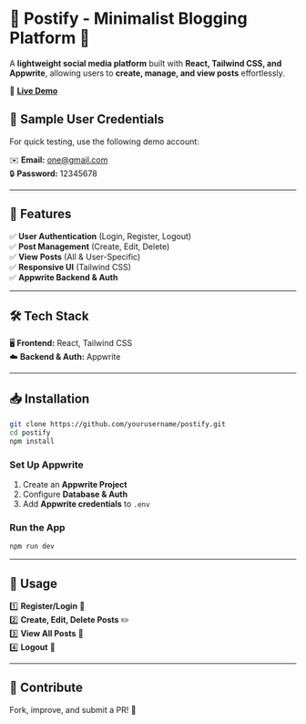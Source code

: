 # **📌 Postify - Minimalist Blogging Platform** 🚀  

A **lightweight social media platform** built with **React, Tailwind CSS, and Appwrite**, allowing users to **create, manage, and view posts** effortlessly.  

🔗 **[Live Demo](https://postify-beta-ashen.vercel.app/)**



## **🔑 Sample User Credentials**  
For quick testing, use the following demo account:  

✉️ **Email:** one@gmail.com  
🔒 **Password:** 12345678  

---

## **🚀 Features**  
✅ **User Authentication** (Login, Register, Logout)  
✅ **Post Management** (Create, Edit, Delete)  
✅ **View Posts** (All & User-Specific)  
✅ **Responsive UI** (Tailwind CSS)  
✅ **Appwrite Backend & Auth**  

---

## **🛠 Tech Stack**  
🖥 **Frontend:** React, Tailwind CSS  
☁️ **Backend & Auth:** Appwrite  

---

## **📥 Installation**  
```bash
git clone https://github.com/yourusername/postify.git  
cd postify  
npm install  
```

### **Set Up Appwrite**  
1. Create an **Appwrite Project**  
2. Configure **Database & Auth**  
3. Add **Appwrite credentials** to `.env`  

### **Run the App**  
```bash
npm run dev  
```

---

## **📖 Usage**  
1️⃣ **Register/Login** 🔑  
2️⃣ **Create, Edit, Delete Posts** ✏️  
3️⃣ **View All Posts** 👀  
4️⃣ **Logout** 🚪  

---

## **🤝 Contribute**  
Fork, improve, and submit a PR! 🚀

